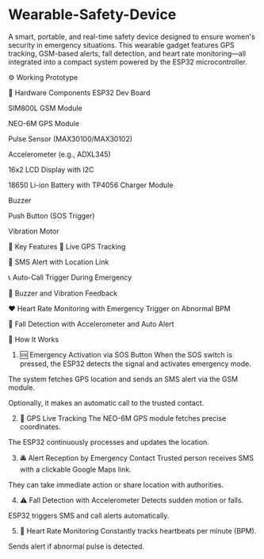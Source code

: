 # Wearable-Safety-Device
A smart, portable, and real-time safety device designed to ensure women's security in emergency situations. This wearable gadget features GPS tracking, GSM-based alerts, fall detection, and heart rate monitoring—all integrated into a compact system powered by the ESP32 microcontroller.

⚙️ Working Prototype

🔧 Hardware Components
ESP32 Dev Board

SIM800L GSM Module

NEO-6M GPS Module

Pulse Sensor (MAX30100/MAX30102)

Accelerometer (e.g., ADXL345)

16x2 LCD Display with I2C

18650 Li-ion Battery with TP4056 Charger Module

Buzzer

Push Button (SOS Trigger)

Vibration Motor

🚀 Key Features
📍 Live GPS Tracking

📲 SMS Alert with Location Link

📞 Auto-Call Trigger During Emergency

🔔 Buzzer and Vibration Feedback

❤️ Heart Rate Monitoring with Emergency Trigger on Abnormal BPM

🤕 Fall Detection with Accelerometer and Auto Alert

🔄 How It Works
1. 🆘 Emergency Activation via SOS Button
When the SOS switch is pressed, the ESP32 detects the signal and activates emergency mode.

The system fetches GPS location and sends an SMS alert via the GSM module.

Optionally, it makes an automatic call to the trusted contact.

2. 📡 GPS Live Tracking
The NEO-6M GPS module fetches precise coordinates.

The ESP32 continuously processes and updates the location.

3. 🚔 Alert Reception by Emergency Contact
Trusted person receives SMS with a clickable Google Maps link.

They can take immediate action or share location with authorities.

4. ⚠️ Fall Detection with Accelerometer
Detects sudden motion or falls.

ESP32 triggers SMS and call alerts automatically.

5. 💓 Heart Rate Monitoring
Constantly tracks heartbeats per minute (BPM).

Sends alert if abnormal pulse is detected.


